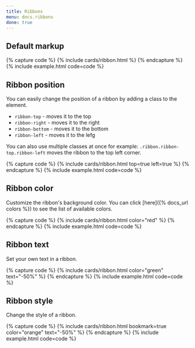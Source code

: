 ```yaml
---
title: Ribbons
menu: docs.ribbons
done: true
---
```



## Default markup

{% capture code %}
{% include cards/ribbon.html %}
{% endcapture %}
{% include example.html code=code %}


## Ribbon position

You can easily change the position of a ribbon by adding a class to the element.

- `ribbon-top` - moves it to the top
- `ribbon-right` - moves it to the right
- `ribbon-bottom` - moves it to the bottom
- `ribbon-left` - moves it to the lefg

You can also use multiple classes at once for example: `.ribbon.ribbon-top.ribbon-left` moves the ribbon to the top left corner.

{% capture code %}
{% include cards/ribbon.html top=true left=true %}
{% endcapture %}
{% include example.html code=code %}


## Ribbon color

Customize the ribbon's background color. You can click [here]({% docs_url colors %}) to see the list of available colors.

{% capture code %}
{% include cards/ribbon.html color="red" %}
{% endcapture %}
{% include example.html code=code %}


## Ribbon text

Set your own text in a ribbon.

{% capture code %}
{% include cards/ribbon.html color="green" text="-50%" %}
{% endcapture %}
{% include example.html code=code %}


## Ribbon style

Change the style of a ribbon. 

{% capture code %}
{% include cards/ribbon.html bookmark=true color="orange" text="-50%" %}
{% endcapture %}
{% include example.html code=code %}
